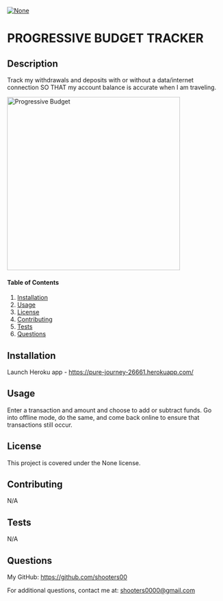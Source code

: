 
<a href="" rel="nofollow"><img src="https://img.shields.io/badge/license-none-blue.svg" alt="None" title="None" style="max-width:100%;"></a>
# PROGRESSIVE BUDGET TRACKER

## Description
Track my withdrawals and deposits with or without a data/internet connection SO THAT my account balance is accurate when I am traveling.

<img width="404" alt="Progressive Budget" src="https://user-images.githubusercontent.com/80861572/136468744-c311dfc9-4f67-4783-aa31-7f39f54fbcca.png">

#### Table of Contents
1. [Installation](#installation)
2. [Usage](#usage)
3. [License](#license)
4. [Contributing](#contributing)
5. [Tests](#tests)
6. [Questions](#questions)

## Installation
Launch Heroku app - https://pure-journey-26661.herokuapp.com/ 

## Usage
Enter a transaction and amount and choose to add or subtract funds.  Go into offline mode, do the same, and come back online to ensure that transactions still occur.

## License
This project is covered under the None license. 

## Contributing
N/A

## Tests
N/A

## Questions
My GitHub: https://github.com/shooters00

For additional questions, contact me at: shooters0000@gmail.com

